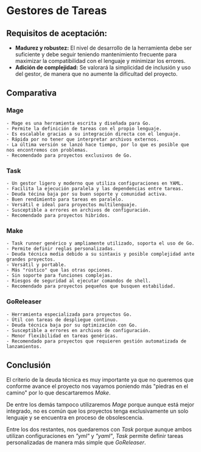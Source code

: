 # Gestores de Tareas
## Requisitos de aceptación:

- **Madurez y robustez:** El nivel de desarrollo de la herramienta debe ser suficiente y debe seguir teniendo mantenimiento frecuente para maximizar la compatibilidad con el lenguaje y minimizar los errores.
- **Adición de complejidad:** Se valorará la simplicidad de inclusión y uso del gestor, de manera que no aumente la dificultad del proyecto.

## Comparativa
### Mage
	- Mage es una herramienta escrita y diseñada para Go.
	- Permite la definición de tareas con el propio lenguaje.
	- Es escalable gracias a su integración directa con el lenguaje.
	- Rápida por no tener que interpretar archivos externos.
 	- La última versión se lanzó hace tiempo, por lo que es posible que nos encontremos con problemas.
	- Recomendado para proyectos exclusivos de Go.

### Task
	- Un gestor ligero y moderno que utiliza configuraciones en YAML.
	- Facilita la ejecución paralela y las dependencias entre tareas.
	- Deuda técina baja por su buen soporte y comunidad activa.
	- Buen rendimiento para tareas en paralelo.
	- Versátil e ideal para proyectos multilenguaje.
	- Susceptible a errores en archivos de configuración.
	- Recomendado para proyectos hibridos.

### Make
	- Task runner genérico y ampliamente utilizado, soporta el uso de Go.
	- Permite definir reglas personalizadas.
	- Deuda técnica media debido a su sintaxis y posible complejidad ante grandes proyectos.
	- Versátil y portable.
	- Más "rústico" que las otras opciones.
	- Sin soporte para funciones complejas.
	- Riesgos de seguridad al ejecutar comandos de shell.
	- Recomendado para proyectos pequeños que busquen estabilidad.

### GoReleaser
	- Herramienta especializada para proyectos Go.
	- Útil con tareas de despliegue continuo.
	- Deuda técnica baja por su optimización con Go.
	- Susceptible a errores en archivos de configuración.
	- Menor flexibilidad en tareas genéricas.
	- Recomendado para proyectos que requieren gestión automatizada de lanzamientos.

## Conclusión

El criterio de la deuda técnica es muy importante ya que no queremos que conforme avance el proyecto nos vayamos poniendo más "piedras en el camino" por lo que descartaremos *Make*.

De entre los demás tampoco utilizaremos *Mage* porque aunque está mejor integrado, no es común que los proyectos tenga exclusivamente un solo lenguaje y se encuentra en proceso de obsolescencia.

Entre los dos restantes, nos quedaremos con *Task* porque aunque ambos utilizan configuraciones en *"yml"* y *"yaml"*, *Task* permite definir tareas personalizadas de manera más simple que *GoReleaser*.
